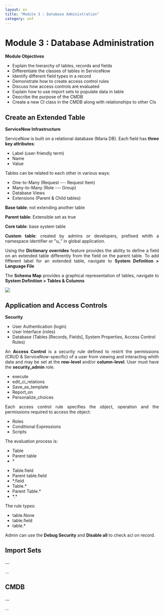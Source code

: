 ```yaml
---
layout: sn
title: "Module 3 : Database Administration"
category: snf
---
```


<h1>Module 3 : Database Administration</h1>

<p style="text-align: justify;"><strong>Module Objectives</strong></p>

<ul>
  <li>Explain the hierarchy of tables, records and fields</li>
  <li>Differentiate the classes of tables in ServiceNow</li>
  <li>Identify different field types in a record</li>
  <li>Demonstrate how to create access control rules</li>
  <li>Discuss how access controls are evaluated</li>
  <li>Explain how to use import sets to populate data in table</li>
  <li>Describe the purpose of the CMDB</li>
  <li>Create a new CI class in the CMDB along with relationships to other CIs</li>
</ul>

<h2>Create an Extended Table</h2>

<p style="text-align: justify;"><strong>ServiceNow Infrastructure</strong></p>

<p style="text-align: justify;">
    ServiceNow is built on a relational database (Maria DB). Each field has <strong>three key attributes</strong>:
</p>

<ul>
  <li>Label (user-friendly term)</li>
  <li>Name</li>
  <li>Value</li>
</ul>

<p style="text-align: justify;">
    Tables can be related to each other in various ways:
</p>

<ul>
  <li>One-to-Many (Request --- Request Item)</li>
  <li>Many-to-Many (Role --- Group)</li>
  <li>Database Views</li>
  <li>Extensions (Parent & Child tables)</li>
</ul>

<p style="text-align: justify;">
    <strong>Base table</strong>: not extending another table
</p>

<p style="text-align: justify;">
    <strong>Parent table</strong>: Extensible set as true
</p>

<p style="text-align: justify;">
    <strong>Core table</strong>: base system table
</p>

<p style="text-align: justify;">
    <strong>Custom table</strong>: created by admins or developers, prefixed whith a namespace identifier or "u_" in global application.
</p>

<p style="text-align: justify;">
    Using the <strong>Dictionary overrides</strong> feature provides the ability to define a field on an extended table differently from the field on the parent table. To add fifferent label for an extended table, navigate to <strong>System Definition > Language File</strong>
</p>

<p style="text-align: justify;">
    The <strong>Schema Map</strong> provides a graphical representation of tables, navigate to <strong>System Definition > Tables & Columns</strong>
</p>

<img src="https://greglejeune.github.io/ebook/img/SNFundamentals3-1.png">

<h2>Application and Access Controls</h2>

<p style="text-align: justify;"><strong>Security</strong></p>

<ul>
  <li>User Authentication (login)</li>
  <li>User Interface (roles)</li>
  <li>Database (Tables [Records, Fields], System Properties, Access Control Rules)</li>
</ul>

<p style="text-align: justify;">
    An <strong>Access Control</strong> is a security rule defined to restrit the permissions (CRUD & ServiceNow-specific) of a user from viewing and interacting whith data and may be set at the <strong>row-level</strong> and/or <strong>column-level</strong>. User must have the <strong>security_admin</strong> role.
</p>

<ul>
  <li>execute</li>
  <li>edit_ci_relations</li>
  <li>Save_as_template</li>
  <li>Report_on</li>
  <li>Personalize_choices</li>
</ul>

<p style="text-align: justify;">
    Each access control rule specifies the object, operation and the permissions required to access the object:
</p>

<ul>
  <li>Roles</li>
  <li>Conditional Expressions</li>
  <li>Scripts</li>
</ul>

<p style="text-align: justify;">
    The evaluation process is:
</p>

<ul>
  <li>Table</li>
  <li>Parent table</li>
  <li>*</li>
</ul>

<ul>
  <li>Table.field</li>
  <li>Parent table.field</li>
  <li>*.field</li>
  <li>Table.*</li>
  <li>Parent Table.*</li>
  <li>*.*</li>
</ul>

<p style="text-align: justify;">
    The rule types:
</p>

<ul>
  <li>table.None</li>
  <li>table.field</li>
  <li>table.*</li>
</ul>

<p style="text-align: justify;">
    Admin can use the <strong>Debug Security</strong> and <strong>Disable all</strong> to check acl on record.
</p>

<h2>Import Sets</h2>

<p style="text-align: justify;"><strong>...</strong></p>

<p style="text-align: justify;">
    ...
</p>

<h2>CMDB</h2>

<p style="text-align: justify;"><strong>...</strong></p>

<p style="text-align: justify;">
    ...
</p>
